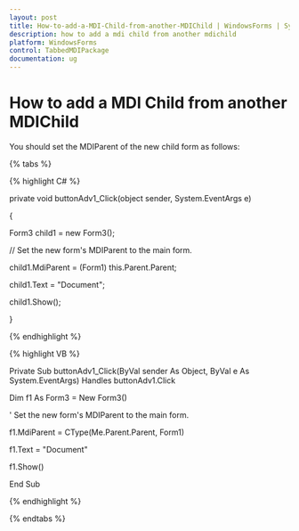 ```yaml
---
layout: post
title: How-to-add-a-MDI-Child-from-another-MDIChild | WindowsForms | Syncfusion
description: how to add a mdi child from another mdichild
platform: WindowsForms
control: TabbedMDIPackage
documentation: ug
---
```


# How to add a MDI Child from another MDIChild

You should set the MDIParent of the new child form as follows:

{% tabs %}

{% highlight C# %} 



private void buttonAdv1_Click(object sender, System.EventArgs e) 

{ 

Form3 child1 = new Form3(); 

// Set the new form's MDIParent to the main form. 

child1.MdiParent = (Form1) this.Parent.Parent; 

child1.Text = "Document"; 

child1.Show(); 

} 

{% endhighlight %}

{% highlight VB %}



Private Sub buttonAdv1_Click(ByVal sender As Object, ByVal e As System.EventArgs) Handles buttonAdv1.Click

Dim f1 As Form3 = New Form3()

' Set the new form's MDIParent to the main form. 

f1.MdiParent = CType(Me.Parent.Parent, Form1)

f1.Text = "Document"

f1.Show()

End Sub

{% endhighlight %}

{% endtabs %}

